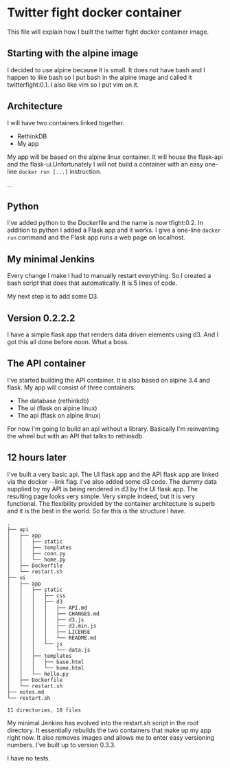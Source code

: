 # Twitter fight docker container

This file will explain how I built the twitter fight docker container image.

## Starting with the alpine image

I decided to use alpine because it is small. It does not have bash and I happen to like bash so I put bash in the alpine image and called it twitterfight:0.1. I also like vim so I put vim on it.

## Architecture

I will have two containers linked together.

- RethinkDB
- My app

My app will be based on the alpine linux container. It will house the flask-api and the flask-ui.Unfortunately I will not build a container with an easy one-line ```docker run [...]``` instruction.

...

## Python

I've added python to the Dockerfile and the name is now tfight:0.2. In addition to python I added a Flask app and it works. I give a one-line ```docker run``` command and the Flask app runs a web page on localhost.

## My minimal Jenkins

Every change I make I had to manually restart everything. So I created a bash script that does that automatically. It is 5 lines of code.

My next step is to add some D3.

## Version 0.2.2.2

I have a simple flask app that renders data driven elements using d3. And I got this all done before noon. What a boss.

## The API container

I've started building the API container. It is also based on alpine 3.4 and flask. My app will consist of three containers:
- The database (rethinkdb)
- The ui (flask on alpine linux)
- The api (flask on alpine linux)

For now I'm going to build an api without a library. Basically I'm reinventing the wheel but with an API that talks to rethinkdb.

## 12 hours later

I've built a very basic api. The UI flask app and the API flask app are linked via the docker --link flag. I've also added some d3 code. The dummy data supplied by my API is being rendered in d3 by the UI flask app. The resulting page looks very simple. Very simple indeed, but it is very functional. The flexibility provided by the container architecture is superb and it is the best in the world. So far this is the structure I have.
```
.
├── api
│   ├── app
│   │   ├── static
│   │   ├── templates
│   │   ├── conn.py
│   │   └── home.py
│   ├── Dockerfile
│   └── restart.sh
├── ui
│   ├── app
│   │   ├── static
│   │   │   ├── css
│   │   │   ├── d3
│   │   │   │   ├── API.md
│   │   │   │   ├── CHANGES.md
│   │   │   │   ├── d3.js
│   │   │   │   ├── d3.min.js
│   │   │   │   ├── LICENSE
│   │   │   │   └── README.md
│   │   │   └── js
│   │   │       └── data.js
│   │   ├── templates
│   │   │   ├── base.html
│   │   │   └── home.html
│   │   └── hello.py
│   ├── Dockerfile
│   └── restart.sh
├── notes.md
└── restart.sh

11 directories, 18 files
```

My minimal Jenkins has evolved into the restart.sh script in the root directory. It essentially rebuilds the two containers that make up my app right now. It also removes <none> images and allows me to enter easy versioning numbers. I've built up to version 0.3.3.

I have no tests.
